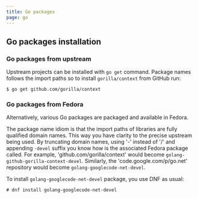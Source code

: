 ```yaml
---
title: Go packages
page: go
---
```


## Go packages installation

### Go packages from upstream

Upstream projects can be installed with `go get` command. Package names follows the import paths so to install `gorilla/context` from GitHub run:

```
$ go get github.com/gorilla/context
```

### Go packages from Fedora

Alternatively, various Go packages are packaged and available in Fedora.

The package name idiom is that the import paths of libraries are fully qualified domain names. This way you have clarity to the precise upstream being used. By truncating domain names, using '-' instead of '/' and appending `-devel` suffix you know how is the associated Fedora package called. For example, 'github.com/gorilla/context' would become `golang-github-gorilla-context-devel`. Similarly, the 'code.google.com/p/go.net' repository would become `golang-googlecode-net-devel`.

To install `golang-googlecode-net-devel` package, you use DNF as usual:

```
# dnf install golang-googlecode-net-devel
```
